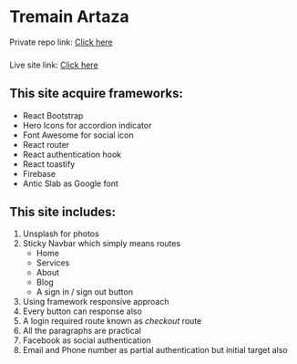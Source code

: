 # Tremain Artaza
Private repo link: [Click here](https://github.com/programming-hero-web-course-4/independent-service-provider-hasibulislam999)
###
Live site link: [Click here](https://independent-service-prov-5e182.web.app/)
## This site acquire frameworks:
- React Bootstrap
- Hero Icons for accordion indicator
- Font Awesome for social icon
- React router
- React authentication hook
- React toastify
- Firebase
- Antic Slab as Google font

## This site includes:
1. Unsplash for photos
2. Sticky Navbar which simply means routes
    * Home
    * Services
    * About
    * Blog
    * A sign in / sign out button
3. Using framework responsive approach
4. Every button can response also
5. A login required route known as *checkout* route
6. All the paragraphs are practical
7. Facebook as social authentication 
8. Email and Phone number as partial authentication but initial target also